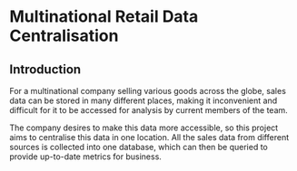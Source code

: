 # Multinational Retail Data Centralisation
## Introduction
For a multinational company selling various goods across the globe, sales data can be stored in many different places, making it inconvenient and difficult for it to be accessed for analysis by current members of the team.

The company desires to make this data more accessible, so this project aims to centralise this data in one location. All the sales data from different sources is collected into one database, which can then be queried to provide up-to-date metrics for business.